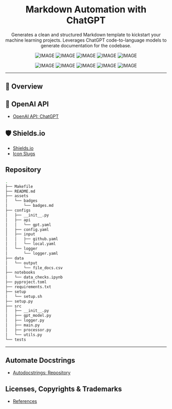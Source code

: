 <div align="center">

# Markdown Automation with ChatGPT

Generates a clean and structured Markdown template to kickstart your machine learning projects.
Leverages ChatGPT code-to-language models to generate documentation for the codebase.

![IMAGE](https://img.shields.io/badge/conda-342B029.svg?&style=for-the-badge&logo=anaconda&logoColor=white)
![IMAGE](https://img.shields.io/badge/Jupyter-F37626.svg?&style=for-the-badge&logo=Jupyter&logoColor=white)
![IMAGE](https://img.shields.io/badge/Python-FFD43B?style=for-the-badge&logo=python&logoColor=blue)
![IMAGE](https://img.shields.io/badge/Pytest-FFD43B?style=for-the-badge&logo=pytest&logoColor=blue)
![IMAGE](https://img.shields.io/badge/Pandas-2C2D72?style=for-the-badge&logo=pandas&logoColor=white)

</div>
<div align="center">

![IMAGE](https://img.shields.io/badge/prettier-1A2C34?style=for-the-badge&logo=prettier&logoColor=F7BA3E)
![IMAGE](https://img.shields.io/badge/pre-commit-FEAA2D?style=for-the-badge&logo=precommit&logoColor=white)
![IMAGE](https://img.shields.io/badge/DVC-945DD6?style=for-the-badge&logo=dataversioncontrol&logoColor=white)
![IMAGE](https://img.shields.io/badge/GitHub-A74AC7?style=for-the-badge&logo=github&logoColor=white)
![IMAGE](https://img.shields.io/badge/Markdown-000000?style=for-the-badge&logo=markdown&logoColor=white)

</div>

______________________________________________________________________

## 📌  Overview

## 🤖 OpenAI API

- [OpenAI API: ChatGPT](https://beta.openai.com/docs/introduction)

## 🛡 Shields.io

- [Shields.io](https://shields.io/)
- [Icon Slugs](https://github.com/simple-icons/simple-icons/blob/develop/slugs.md)

## Repository

```bash
.
├── Makefile
├── README.md
├── assets
│   └── badges
│       └── badges.md
├── configs
│   ├── __init__.py
│   ├── api
│   │   └── gpt.yaml
│   ├── config.yaml
│   ├── input
│   │   ├── github.yaml
│   │   └── local.yaml
│   └── logger
│       └── logger.yaml
├── data
│   └── output
│       └── file_docs.csv
├── notebooks
│   └── data_checks.ipynb
├── pyproject.toml
├── requirements.txt
├── setup
│   └── setup.sh
├── setup.py
├── src
│   ├── __init__.py
│   ├── gpt_model.py
│   ├── logger.py
│   ├── main.py
│   ├── processor.py
│   └── utils.py
└── tests
```

______________________________________________________________________

## Automate Docstrings

- [Autodocstrings: Repository](https://github.com/cdesarmeaux/autodocstrings)

## Licenses, Copyrights & Trademarks

- [References](https://github.com/simple-icons/simple-icons/blob/develop/DISCLAIMER.md#licenses-copyrights--trademarks)

